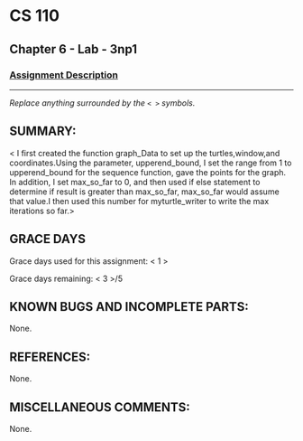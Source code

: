 # CS 110
## Chapter 6 - Lab - 3np1

### [Assignment Description](https://docs.google.com/document/d/1k8qs8vIsvlLiU3KX9Uql6LjVPWp0CBAjo_oArBhH2k4/edit?usp=sharing)

***

_Replace anything surrounded by the `< >` symbols._

## SUMMARY:
 < I first created the function graph_Data to set up the turtles,window,and coordinates.Using the parameter, upperend_bound, I set the range from 1 to upperend_bound for the sequence function, gave the points for the graph. In addition, I set max_so_far to 0, and then used if else statement to determine if result is greater than max_so_far, max_so_far would assume that value.I then used this number for myturtle_writer to write the max iterations so far.>

## GRACE DAYS
Grace days used for this assignment: < 1 >

Grace days remaining: < 3 >/5

## KNOWN BUGS AND INCOMPLETE PARTS:
 None.

## REFERENCES:
 None.
## MISCELLANEOUS COMMENTS:
 None.
